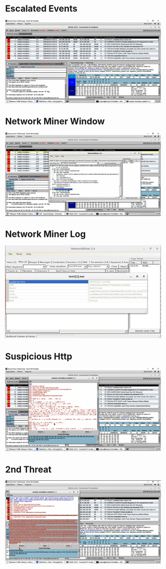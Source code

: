 <h1>Escalated Events</h1>
<p align="left"> <img src="https://github.com/AkibMuhammad/Projects/blob/main/Malware%20Analysis%20and%20Pen%20Testing/Escalated%20events.PNG"/> </p>

<h1>Network Miner Window</h1>
<p align="left"> <img src="https://github.com/AkibMuhammad/Projects/blob/main/Malware%20Analysis%20and%20Pen%20Testing/Network%20Miner.PNG"/> </p>

<h1>Network Miner Log</h1>
<p align="left"> <img src="https://github.com/AkibMuhammad/Projects/blob/main/Malware%20Analysis%20and%20Pen%20Testing/sha.PNG"/> </p>

<h1>Suspicious Http</h1>
<p align="left"> <img src="https://github.com/AkibMuhammad/Projects/blob/main/Malware%20Analysis%20and%20Pen%20Testing/Suspicious%20http.PNG"/> </p>

<h1>2nd Threat</h1>
<p align="left"> <img src="https://github.com/AkibMuhammad/Projects/blob/main/Malware%20Analysis%20and%20Pen%20Testing/2nd%20threat.PNG"/> </p>
